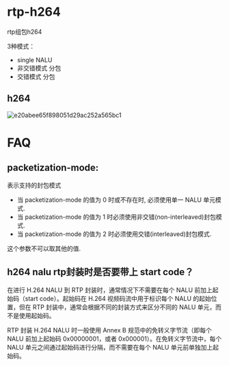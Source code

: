 # rtp-h264

rtp组包h264

3种模式：
* single NALU
* 非交错模式  分包
* 交错模式    分包

## h264

![e20abee65f898051d29ac252a565bc1](https://github.com/user-attachments/assets/e1e7d487-40ad-4a4b-94d0-51280d71909a)


# FAQ

## packetization-mode:

表示支持的封包模式
* 当 packetization-mode 的值为 0 时或不存在时, 必须使用单一 NALU 单元模式.
* 当 packetization-mode 的值为 1 时必须使用非交错(non-interleaved)封包模式.
* 当 packetization-mode 的值为 2 时必须使用交错(interleaved)封包模式.

这个参数不可以取其他的值.

## h264 nalu rtp封装时是否要带上 start code？

在进行 H.264 NALU 到 RTP 封装时，通常情况下不需要在每个 NALU 前加上起始码（start code）。起始码在 H.264 视频码流中用于标识每个 NALU 的起始位置，但在 RTP 封装中，通常会根据不同的封装方式来区分不同的 NALU 单元，而不是使用起始码。

RTP 封装 H.264 NALU 时一般使用 Annex B 规范中的免转义字节流（即每个 NALU 前加上起始码 0x00000001，或者 0x000001）。在免转义字节流中，每个 NALU 单元之间通过起始码进行分隔，而不需要在每个 NALU 单元前单独加上起始码。
